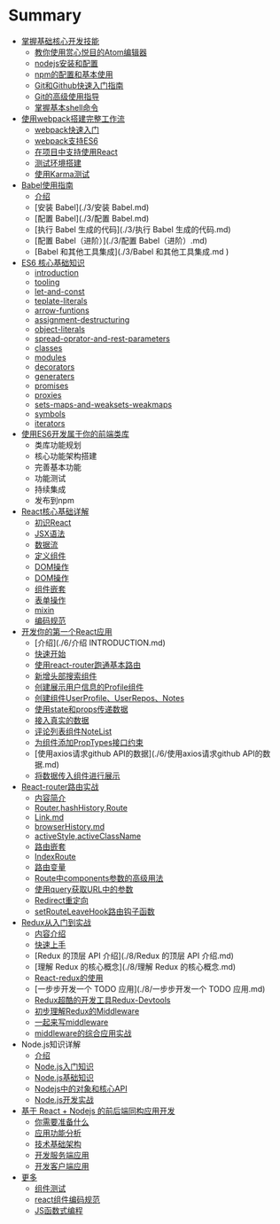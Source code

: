 # Summary

- [掌握基础核心开发技能]()
  - [教你使用赏心悦目的Atom编辑器](./1/教你使用赏心悦目的Atom编辑器.md)
  - [nodejs安装和配置](./1/nodejs安装和配置.md)
  - [npm的配置和基本使用](./1/npm的配置和基本使用.md)
  - [Git和Github快速入门指南](./1/Git和Github快速入门指南.md)
  - [Git的高级使用指导](./1/Git的高级使用指导.md)
  - [掌握基本shell命令](./1/掌握基本shell命令.md)
- [使用webpack搭建完整工作流]()
  - [webpack快速入门](./2/webpack快速入门.md)
  - [webpack支持ES6](./2/webpack支持ES6.md)
  - [在项目中支持使用React](./2/在项目中支持使用React.md)
  - [测试环境搭建](./2/测试环境搭建.md)
  - [使用Karma测试](./2/使用Karma测试.md)
- [Babel使用指南]()
  - [介绍](./3/Babel使用指南.md)
  - [安装 Babel](./3/安装 Babel.md)
  - [配置 Babel](./3/配置 Babel.md)
  - [执行 Babel 生成的代码](./3/执行 Babel 生成的代码.md)
  - [配置 Babel（进阶）](./3/配置 Babel（进阶）.md)
  - [Babel 和其他工具集成](./3/Babel 和其他工具集成.md )
- [ES6 核心基础知识]()
  - [introduction](./4/introduction.md)
  - [tooling](./4/tooling.md)
  - [let-and-const](./4/let-and-const.md)
  - [teplate-literals](./4/teplate-literals.md)
  - [arrow-funtions](./4/arrow-funtions.md)
  - [assignment-destructuring](./4/assignment-destructuring.md)
  - [object-literals](./4/object-literals.md)
  - [spread-oprator-and-rest-parameters](./4/spread-oprator-and-rest-parameters.md)
  - [classes](./4/classes.md)
  - [modules](./4/modules.md)
  - [decorators](./4/decorators.md)
  - [generaters](./4/generaters.md)
  - [promises](./4/promises.md)
  - [proxies](./4/proxies.md)
  - [sets-maps-and-weaksets-weakmaps](./4/sets-maps-and-weaksets-weakmaps.md)
  - [symbols](./4/symbols.md)
  - [iterators](./4/iterators.md)
- [使用ES6开发属于你的前端类库]()
  - 类库功能规划
  - 核心功能架构搭建
  - 完善基本功能
  - 功能测试
  - 持续集成
  - 发布到npm
- [React核心基础详解]()
  - [初识React](./5/React第一讲课堂笔记（初识React）.md)
  - [JSX语法](./5/React第二讲课堂笔记（JSX语法）.md)
  - [数据流](./5/React第三讲课堂笔记（数据流）.md)
  - [定义组件](./5/React第四讲课堂笔记（定义组件）.md)
  - [DOM操作](./5/React第五讲课堂笔记（DOM操作）.md)
  - [DOM操作](./5/React第六讲课堂笔记（事件）.md)
  - [组件嵌套](./5/React第七讲课堂笔记（组件嵌套）.md)
  - [表单操作](./5/React第八讲课堂笔记（表单操作）.md)
  - [mixin](./5/React第九讲课堂笔记（mixin）.md)
  - [编码规范](./5/React课堂笔记第十讲（编码规范）.md)
- [开发你的第一个React应用]()
  - [介绍](./6/介绍 INTRODUCTION.md)
  - [快速开始](./6/快速开始.md)
  - [使用react-router跑通基本路由](./6/使用react-router跑通基本路由.md)
  - [新增头部搜索组件](./6/新增头部搜索组件.md)
  - [创建展示用户信息的Profile组件](./6/创建展示用户信息的Profile组件.md)
  - [创建组件UserProfile、UserRepos、Notes](./6/创建组件UserProfile、UserRepos、Notes.md)
  - [使用state和props传递数据](./6/使用state和props传递数据.md)
  - [接入真实的数据](./6/接入真实的数据.md)
  - [评论列表组件NoteList](./6/评论列表组件NoteList.md)
  - [为组件添加PropTypes接口约束](./6/为组件添加PropTypes接口约束.md)
  - [使用axios请求github API的数据](./6/使用axios请求github API的数据.md)
  - [将数据传入组件进行展示](./6/将数据传入组件进行展示.md)                 
- [React-router路由实战]()
  - [内容简介](./7/内容简介.md)
  - [Router,hashHistory,Route](./7/Router,hashHistory,Route.md)
  - [Link.md](./7/Link.md)
  - [browserHistory.md](./7/browserHistory.md)
  - [activeStyle,activeClassName](./7/activeStyle,activeClassName.md)
  - [路由嵌套](./7/路由嵌套.md)
  - [IndexRoute](./7/IndexRoute.md)
  - [路由变量](./7/路由变量.md)
  - [Route中components参数的高级用法](./7/Route中components参数的高级用法.md)
  - [使用query获取URL中的参数](./7/使用query获取URL中的参数.md)
  - [Redirect重定向](./7/Redirect重定向.md )
  - [setRouteLeaveHook路由钩子函数](./7/setRouteLeaveHook路由钩子函数.md)
- [Redux从入门到实战]()
  - [内容介绍](./8/介绍.md)
  - [快速上手](./8/快速上手.md)
  - [Redux 的顶层 API 介绍](./8/Redux 的顶层 API 介绍.md)
  - [理解 Redux 的核心概念](./8/理解 Redux 的核心概念.md)
  - [React-redux的使用](./8/React-redux的使用.md)
  - [一步步开发一个 TODO 应用](./8/一步步开发一个 TODO 应用.md)
  - [Redux超酷的开发工具Redux-Devtools](./8/Redux超酷的开发工具Redux-Devtools.md)
  - [初步理解Redux的Middleware](./8/初步理解Redux的Middleware.md)
  - [一起来写middleware](./8/一起来写middleware.md)
  - [middleware的综合应用实战](./8/middleware的应用.md)
- Node.js知识详解
  - [介绍](./9/Node.js知识详解.md)
  - [Node.js入门知识](./9/Node.js入门知识.md)
  - [Node.js基础知识](./9/Node.js基础知识.md)
  - [Nodejs中的对象和核心API](./9/Nodejs中的对象和核心API.md)
  - [Node.js开发实战](./9/Node.js开发实战.md)
- [基于 React + Nodejs 的前后端同构应用开发]()
  - [你需要准备什么](./10/你需要准备什么.md)
  - [应用功能分析](./10/应用功能分析.md)
  - [技术基础架构](./10/技术基础架构.md)
  - [开发服务端应用](./10/开发服务端应用.md)
  - [开发客户端应用](./10/开发客户端应用.md)
- [更多]()
  - [组件测试](./11/组件测试.md)
  - [react组件编码规范](./11/react组件编码规范.md)
  - [JS函数式编程](./11/JS函数式编程.md)
